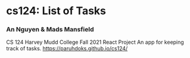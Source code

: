 # cs124: List of Tasks
### An Nguyen & Mads Mansfield
CS 124 Harvey Mudd College Fall 2021 React Project
An app for keeping track of tasks.
https://paruhdoks.github.io/cs124/
